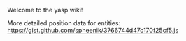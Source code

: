 Welcome to the yasp wiki!

More detailed position data for entities:
https://gist.github.com/spheenik/3766744d47c170f25cf5.js
